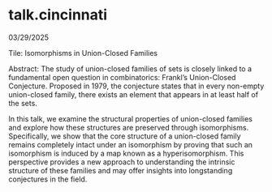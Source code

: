 # talk.cincinnati

03/29/2025

Tile:
Isomorphisms in Union-Closed Families

Abstract:
The study of union-closed families of sets is closely linked to a fundamental open question in combinatorics: Frankl’s Union-Closed Conjecture. Proposed in 1979, the conjecture states that in every non-empty union-closed family, there exists an element that appears in at least half of the sets.

In this talk, we examine the structural properties of union-closed families and explore how these structures are preserved through isomorphisms. Specifically, we show that the core structure of a union-closed family remains completely intact under an isomorphism by proving that such an isomorphism is induced by a map known as a hyperisomorphism. This perspective provides a new approach to understanding the intrinsic structure of these families and may offer insights into longstanding conjectures in the field.
